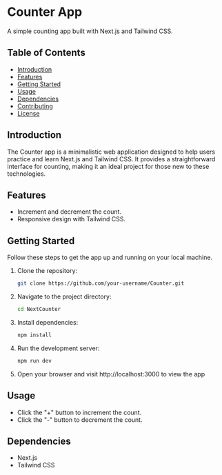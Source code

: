 # Counter App

A simple counting app built with Next.js and Tailwind CSS.

## Table of Contents

- [Introduction](#introduction)
- [Features](#features)
- [Getting Started](#getting-started)
- [Usage](#usage)
- [Dependencies](#dependencies)
- [Contributing](#contributing)
- [License](#license)

## Introduction

The Counter app is a minimalistic web application designed to help users practice and learn Next.js and Tailwind CSS. It provides a straightforward interface for counting, making it an ideal project for those new to these technologies.

## Features

- Increment and decrement the count.
- Responsive design with Tailwind CSS.

## Getting Started

Follow these steps to get the app up and running on your local machine.

1. Clone the repository:

    ```bash
    git clone https://github.com/your-username/Counter.git
    ```
    
2. Navigate to the project directory:

    ```bash
    cd NextCounter
    ```

3. Install dependencies:

    ```bash
    npm install
    ```

4. Run the development server:

    ```bash
    npm run dev
    ```

5. Open your browser and visit http://localhost:3000 to view the app

## Usage
- Click the "+" button to increment the count.
- Click the "-" button to decrement the count.

## Dependencies
- Next.js
- Tailwind CSS